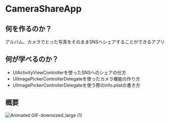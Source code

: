 # CameraShareApp

## 何を作るのか？
アルバム、カメラでとった写真をそのままSNSへシェアすることができるアプリ

## 何が学べるのか？
* UIActivityViewControllerを使ったSNSへのシェアの仕方
* UIImagePickerControllerDelegateを使ったカメラ機能の作り方
* UIImagePickerControllerDelegateを使う際のinfo.plistの書き方

## 概要
![Animated GIF-downsized_large (1)](https://user-images.githubusercontent.com/44314610/129512942-21c351a3-9ec6-4817-8cea-9afe33ccf1a6.gif)
